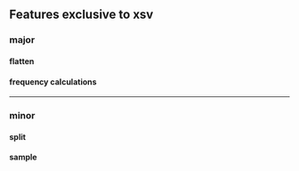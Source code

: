 ## Features exclusive to xsv


### major

#### flatten


#### frequency calculations

-------------------


### minor

#### split

#### sample

